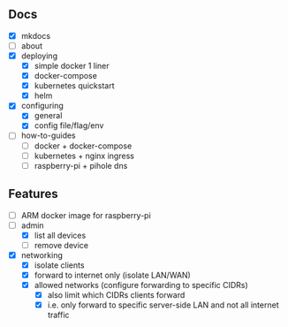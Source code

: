 ## Docs
- [x] mkdocs
- [ ] about
- [x] deploying
  - [x] simple docker 1 liner
  - [x] docker-compose
  - [x] kubernetes quickstart
  - [x] helm
- [x] configuring
  - [x] general
  - [x] config file/flag/env
- [ ] how-to-guides
  - [ ] docker + docker-compose
  - [ ] kubernetes + nginx ingress
  - [ ] raspberry-pi + pihole dns

## Features
- [ ] ARM docker image for raspberry-pi
- [ ] admin
  - [x] list all devices
  - [ ] remove device
- [x] networking
  - [x] isolate clients
  - [x] forward to internet only (isolate LAN/WAN)
  - [x] allowed networks (configure forwarding to specific CIDRs)
    - [x] also limit which CIDRs clients forward
    - [x] i.e. only forward to specific server-side LAN and not all internet traffic

